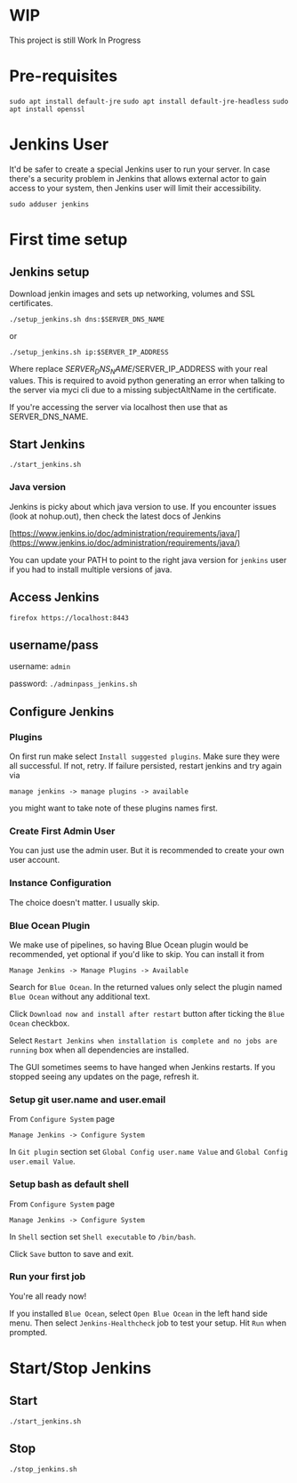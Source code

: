 # WIP

This project is still Work In Progress

# Pre-requisites

`sudo apt install default-jre`
`sudo apt install default-jre-headless`
`sudo apt install openssl`

# Jenkins User

It'd be safer to create a special Jenkins user to run your server. In case
there's a security problem in Jenkins that allows external actor to gain access
to your system, then Jenkins user will limit their accessibility.

`sudo adduser jenkins`

# First time setup

## Jenkins setup

Download jenkin images and sets up networking, volumes and SSL certificates.

`./setup_jenkins.sh dns:$SERVER_DNS_NAME`

or

`./setup_jenkins.sh ip:$SERVER_IP_ADDRESS`

Where replace $SERVER_DNS_NAME/$SERVER_IP_ADDRESS with your real values. This
is required to avoid python generating an error when talking to the server via
myci cli due to a missing subjectAltName in the certificate.

If you're accessing the server via localhost then use that as SERVER_DNS_NAME.

## Start Jenkins

`./start_jenkins.sh`

### Java version

Jenkins is picky about which java version to use. If you encounter issues (look
at nohup.out), then check the latest docs of Jenkins

[https://www.jenkins.io/doc/administration/requirements/java/](https://www.jenkins.io/doc/administration/requirements/java/)

You can update your PATH to point to the right java version for `jenkins` user
if you had to install multiple versions of java.

## Access Jenkins

`firefox https://localhost:8443`

## username/pass

username: `admin`

password: `./adminpass_jenkins.sh`

## Configure Jenkins

### Plugins

On first run make select `Install suggested plugins`. Make sure they were all
successful. If not, retry. If failure persisted, restart jenkins and try again
via

	manage jenkins -> manage plugins -> available

you might want to take note of these plugins names first.

### Create First Admin User

You can just use the admin user. But it is recommended to create your own user
account.

### Instance Configuration

The choice doesn't matter. I usually skip.

### Blue Ocean Plugin

We make use of pipelines, so having Blue Ocean plugin would be recommended, yet
optional if you'd like to skip. You can install it from

	Manage Jenkins -> Manage Plugins -> Available

Search for `Blue Ocean`. In the returned values only select the plugin named
`Blue Ocean` without any additional text.

Click `Download now and install after restart` button after ticking the `Blue
Ocean` checkbox.

Select `Restart Jenkins when installation is complete and no jobs are running`
box when all dependencies are installed.

The GUI sometimes seems to have hanged when Jenkins restarts. If you stopped
seeing any updates on the page, refresh it.

### Setup git user.name and user.email

From `Configure System` page

	Manage Jenkins -> Configure System

In `Git plugin` section set `Global Config user.name Value` and
`Global Config user.email Value`.

### Setup bash as default shell

From `Configure System` page

	Manage Jenkins -> Configure System

In `Shell` section set `Shell executable` to `/bin/bash`.

Click `Save` button to save and exit.

### Run your first job

You're all ready now!

If you installed `Blue Ocean`, select `Open Blue Ocean` in the left hand side
menu. Then select `Jenkins-Healthcheck` job to test your setup. Hit `Run` when
prompted.

# Start/Stop Jenkins

## Start

`./start_jenkins.sh`

## Stop

`./stop_jenkins.sh`
